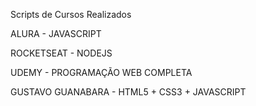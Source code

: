 Scripts de Cursos Realizados

ALURA - JAVASCRIPT

ROCKETSEAT - NODEJS

UDEMY - PROGRAMAÇÃO WEB COMPLETA

GUSTAVO GUANABARA - HTML5 + CSS3 + JAVASCRIPT
